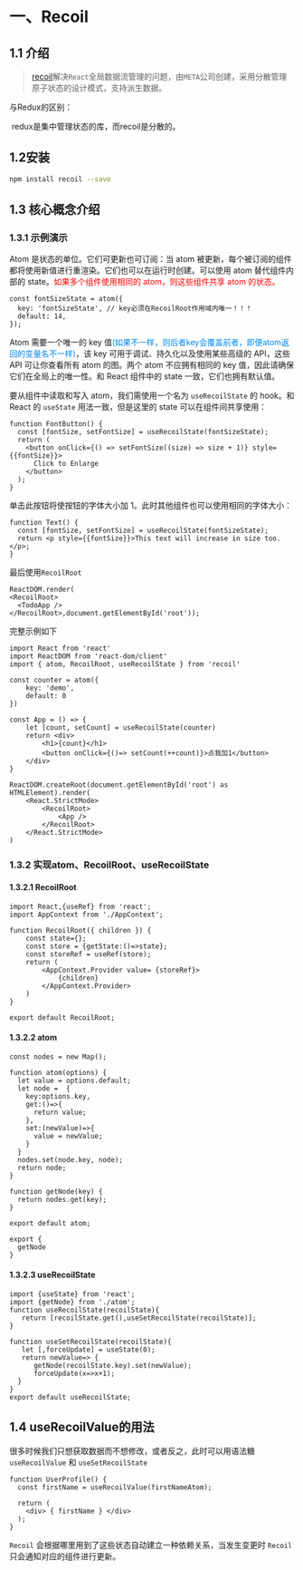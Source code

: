 # 一、Recoil

## 1.1 介绍

> [recoil](https://recoiljs.org/docs/introduction/motivation)解决`React`全局数据流管理的问题，由`META`公司创建，采用分散管理原子状态的设计模式，支持派生数据。

与Redux的区别：

​	redux是集中管理状态的库，而recoil是分散的。

## 1.2安装

```bash
npm install recoil --save
```

## 1.3 核心概念介绍

### 1.3.1 示例演示

Atom 是状态的单位。它们可更新也可订阅：当 atom 被更新，每个被订阅的组件都将使用新值进行重渲染。它们也可以在运行时创建。可以使用 atom 替代组件内部的 state。<font color="#f00">如果多个组件使用相同的 atom，则这些组件共享 atom 的状态。</font>

```tsx
const fontSizeState = atom({
  key: 'fontSizeState', // key必须在RecoilRoot作用域内唯一！！！
  default: 14,
});
```

Atom 需要一个唯一的 key 值<font color="#08e">(如果不一样，则后者key会覆盖前者，即便atom返回的变量名不一样)</font>，该 key 可用于调试、持久化以及使用某些高级的 API，这些 API 可让你查看所有 atom 的图。两个 atom 不应拥有相同的 key 值，因此请确保它们在全局上的唯一性。和 React 组件中的 state 一致，它们也拥有默认值。

要从组件中读取和写入 atom，我们需使用一个名为 `useRecoilState` 的 hook。和 React 的 `useState` 用法一致，但是这里的 state 可以在组件间共享使用：

```tsx
function FontButton() {
  const [fontSize, setFontSize] = useRecoilState(fontSizeState);
  return (
    <button onClick={() => setFontSize((size) => size + 1)} style={{fontSize}}>
      Click to Enlarge
    </button>
  );
}
```

单击此按钮将使按钮的字体大小加 1。此时其他组件也可以使用相同的字体大小：

```tsx
function Text() {
  const [fontSize, setFontSize] = useRecoilState(fontSizeState);
  return <p style={{fontSize}}>This text will increase in size too.</p>;
}
```

最后使用`RecoilRoot`

```tsx
ReactDOM.render(
<RecoilRoot>
  <TodoApp />
</RecoilRoot>,document.getElementById('root'));
```

完整示例如下

```tsx
import React from 'react'
import ReactDOM from 'react-dom/client'
import { atom, RecoilRoot, useRecoilState } from 'recoil'

const counter = atom({
    key: 'demo',
    default: 0
})

const App = () => {
    let [count, setCount] = useRecoilState(counter)
    return <div>
        <h1>{count}</h1>
        <button onClick={()=> setCount(++count)}>点我加1</button>
    </div>
}

ReactDOM.createRoot(document.getElementById('root') as HTMLElement).render(
    <React.StrictMode>
        <RecoilRoot>
            <App />
        </RecoilRoot>
    </React.StrictMode>
)
```

### 1.3.2 实现atom、RecoilRoot、useRecoilState

#### 1.3.2.1 RecoilRoot

```tsx
import React,{useRef} from 'react';
import AppContext from './AppContext';

function RecoilRoot({ children }) {
    const state={};
    const store = {getState:()=>state};
    const storeRef = useRef(store);
    return (
        <AppContext.Provider value= {storeRef}>
            {children}
        </AppContext.Provider>
    )
}

export default RecoilRoot;
```

#### 1.3.2.2 atom

```tsx
const nodes = new Map();

function atom(options) {
  let value = options.default;
  let node =  {
    key:options.key,
    get:()=>{
      return value;
    },
    set:(newValue)=>{
      value = newValue;
    }
  }
  nodes.set(node.key, node);
  return node;
}

function getNode(key) {
  return nodes.get(key);
}

export default atom;

export {
  getNode
}
```

#### 1.3.2.3 useRecoilState

```tsx
import {useState} from 'react';
import {getNode} from './atom';
function useRecoilState(recoilState){
   return [recoilState.get(),useSetRecoilState(recoilState)];
}

function useSetRecoilState(recoilState){
   let [,forceUpdate] = useState(0);
   return newValue=> {
      getNode(recoilState.key).set(newValue);
      forceUpdate(x=>x+1);
  }
}
export default useRecoilState;
```

## 1.4 useRecoilValue的用法

很多时候我们只想获取数据而不想修改，或者反之，此时可以用语法糖 `useRecoilValue` 和 `useSetRecoilState`

```text
function UserProfile() {
  const firstName = useRecoilValue(firstNameAtom);

  return (
    <div> { firstName } </div>
  );
}
```

`Recoil` 会根据哪里用到了这些状态自动建立一种依赖关系，当发生变更时 `Recoil` 只会通知对应的组件进行更新。


